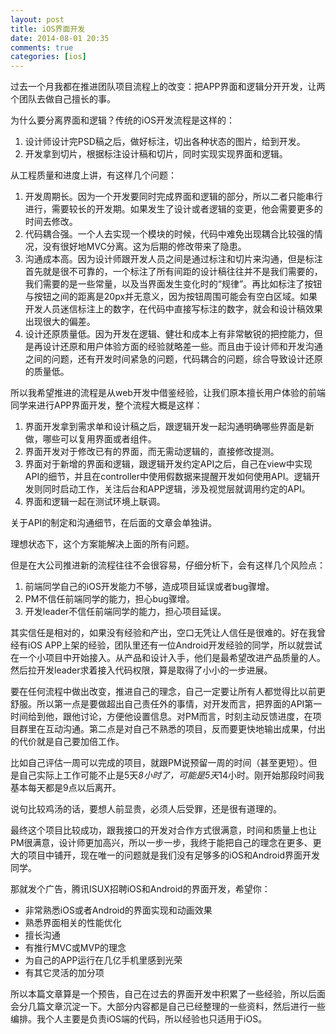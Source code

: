 ```yaml
---
layout: post
title: iOS界面开发
date: 2014-08-01 20:35
comments: true
categories: [ios]
---
```


过去一个月我都在推进团队项目流程上的改变：把APP界面和逻辑分开开发，让两个团队去做自己擅长的事。

为什么要分离界面和逻辑？传统的iOS开发流程是这样的：

1. 设计师设计完PSD稿之后，做好标注，切出各种状态的图片，给到开发。
2. 开发拿到切片，根据标注设计稿和切片，同时实现实现界面和逻辑。

从工程质量和进度上讲，有这样几个问题：

1. 开发周期长。因为一个开发要同时完成界面和逻辑的部分，所以二者只能串行进行，需要较长的开发期。如果发生了设计或者逻辑的变更，他会需要更多的时间去修改。
2. 代码耦合强。一个人去实现一个模块的时候，代码中难免出现耦合比较强的情况，没有很好地MVC分离。这为后期的修改带来了隐患。
3. 沟通成本高。因为设计师跟开发人员之间是通过标注和切片来沟通，但是标注首先就是很不可靠的，一个标注了所有间距的设计稿往往并不是我们需要的，我们需要的是一些常量，以及当界面发生变化时的“规律”。再比如标注了按钮与按钮之间的距离是20px并无意义，因为按钮周围可能会有空白区域。如果开发人员迷信标注上的数字，在代码中直接写标注的数字，就会和设计稿效果出现很大的偏差。
4. 设计还原质量低。因为开发在逻辑、健壮和成本上有非常敏锐的把控能力，但是再设计还原和用户体验方面的经验就略差一些。而且由于设计师和开发沟通之间的问题，还有开发时间紧急的问题，代码耦合的问题，综合导致设计还原的质量低。

所以我希望推进的流程是从web开发中借鉴经验，让我们原本擅长用户体验的前端同学来进行APP界面开发，整个流程大概是这样：

1. 界面开发拿到需求单和设计稿之后，跟逻辑开发一起沟通明确哪些界面是新做，哪些可以复用界面或者组件。
2. 界面开发对于修改已有的界面，而无需动逻辑的，直接修改提测。
3. 界面对于新增的界面和逻辑，跟逻辑开发约定API之后，自己在view中实现API的细节，并且在controller中使用假数据来提醒开发如何使用API。逻辑开发则同时启动工作，关注后台和APP逻辑，涉及视觉层就调用约定的API。
4. 界面和逻辑一起在测试环境上联调。

关于API的制定和沟通细节，在后面的文章会单独讲。

理想状态下，这个方案能解决上面的所有问题。

但是在大公司推进新的流程往往不会很容易，仔细分析下，会有这样几个风险点：

1. 前端同学自己的iOS开发能力不够，造成项目延误或者bug骤增。
2. PM不信任前端同学的能力，担心bug骤增。
3. 开发leader不信任前端同学的能力，担心项目延误。

其实信任是相对的，如果没有经验和产出，空口无凭让人信任是很难的。好在我曾经有iOS APP上架的经验，团队里还有一位Android开发经验的同学，所以就尝试在一个小项目中开始接入。从产品和设计入手，他们是最希望改进产品质量的人。然后拉开发leader求着接入代码权限，算是取得了小小的一步进展。

要在任何流程中做出改变，推进自己的理念，自己一定要让所有人都觉得比以前更舒服。所以第一点是要做超出自己责任外的事情，对开发而言，把界面的API第一时间给到他，跟他讨论，方便他设置信息。对PM而言，时刻主动反馈进度，在项目群里在互动沟通。第二点是对自己不熟悉的项目，反而要更快地输出成果，付出的代价就是自己要加倍工作。

比如自己评估一周可以完成的项目，就跟PM说预留一周的时间（甚至更短）。但是自己实际上工作可能不止是5天*8小时了，可能是5天*14小时。刚开始那段时间我基本每天都是9点以后离开。

说句比较鸡汤的话，要想人前显贵，必须人后受罪，还是很有道理的。

最终这个项目比较成功，跟我接口的开发对合作方式很满意，时间和质量上也让PM很满意，设计师更加高兴，所以一步一步，我终于能把自己的理念在更多、更大的项目中铺开，现在唯一的问题就是我们没有足够多的iOS和Android界面开发同学。

那就发个广告，腾讯ISUX招聘iOS和Android的界面开发，希望你：

* 非常熟悉iOS或者Android的界面实现和动画效果
* 熟悉界面相关的性能优化
* 擅长沟通
* 有推行MVC或MVP的理念
* 为自己的APP运行在几亿手机里感到光荣
* 有其它灵活的加分项

所以本篇文章算是一个预告，自己在过去的界面开发中积累了一些经验，所以后面会分几篇文章沉淀一下。大部分内容都是自己已经整理的一些资料，然后进行一些编排。我个人主要是负责iOS端的代码，所以经验也只适用于iOS。